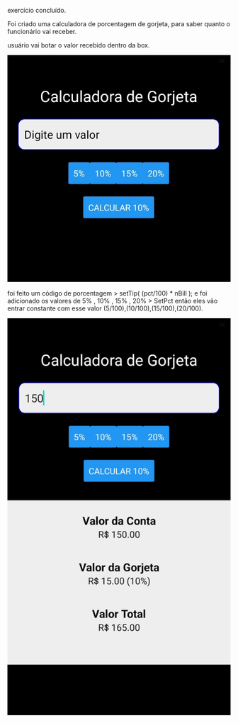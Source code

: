 exercício concluído.

Foi criado uma calculadora de porcentagem de gorjeta, para saber quanto o funcionário vai receber.


usuário vai botar o valor recebido dentro da box.

<img src="b1.png"/>

 foi feito um código de porcentagem > setTip( (pct/100) * nBill );
e foi adicionado os valores de 5% , 10% , 15% , 20% > SetPct
então eles vão entrar constante com esse valor (5/100),(10/100),(15/100),(20/100).

          
          
          

<img src="b2.png"/>



